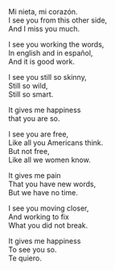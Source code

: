 Mi nieta, mi corazón.  
I see you from this other side,  
And I miss you much.  
  
I see you working the words,  
In english and in español,  
And it is good work.  
  
I see you still so skinny,  
Still so wild,  
Still so smart.  
  
It gives me happiness  
that you are so.  
  
I see you are free,  
Like all you Americans think.  
But not free,  
Like all we women know.  
  
It gives me pain  
That you have new words,  
But we have no time.  
  
I see you moving closer,  
And working to fix  
What you did not break.  
  
It gives me happiness  
To see you so.  
Te quiero.  